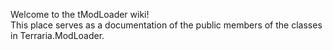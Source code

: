 Welcome to the tModLoader wiki!  
This place serves as a documentation of the public members of the classes in Terraria.ModLoader.